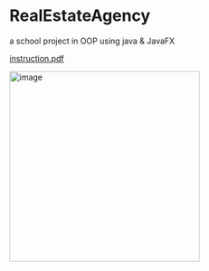 # RealEstateAgency
  a school project in OOP using java & JavaFX

[instruction.pdf](https://github.com/orcohen9826/RealEstateAgency/files/9901916/instruction.pdf)

<img width="336" alt="image" src="https://user-images.githubusercontent.com/59200103/199028687-4fb54977-4648-4369-9a09-57381a8dca06.png">




